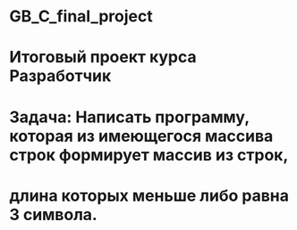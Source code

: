 # GB_C_final_project
# Итоговый проект курса Разработчик
# Задача: Написать программу, которая из имеющегося массива строк формирует массив из строк, 
# длина которых меньше либо равна 3 символа.
